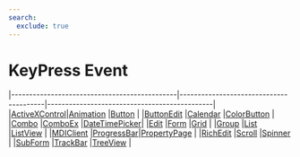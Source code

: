 ```yaml
---
search:
  exclude: true
---
```


<h1 class="heading"><span class="name">KeyPress Event</span></h1>

|----------------------------------------------|----------------------------------------|----------------------------------------------|
|[ActiveXControl](../objects/activexcontrol.md)|[Animation](../objects/animation.md)    |[Button](../objects/button.md)                |
|[ButtonEdit](../objects/buttonedit.md)        |[Calendar](../objects/calendar.md)      |[ColorButton](../objects/colorbutton.md)      |
|[Combo](../objects/combo.md)                  |[ComboEx](../objects/comboex.md)        |[DateTimePicker](../objects/datetimepicker.md)|
|[Edit](../objects/edit.md)                    |[Form](../objects/form.md)              |[Grid](../objects/grid.md)                    |
|[Group](../objects/group.md)                  |[List](../objects/list.md)              |[ListView](../objects/listview.md)            |
|[MDIClient](../objects/mdiclient.md)          |[ProgressBar](../objects/progressbar.md)|[PropertyPage](../objects/propertypage.md)    |
|[RichEdit](../objects/richedit.md)            |[Scroll](../objects/scroll.md)          |[Spinner](../objects/spinner.md)              |
|[SubForm](../objects/subform.md)              |[TrackBar](../objects/trackbar.md)      |[TreeView](../objects/treeview.md)            |
